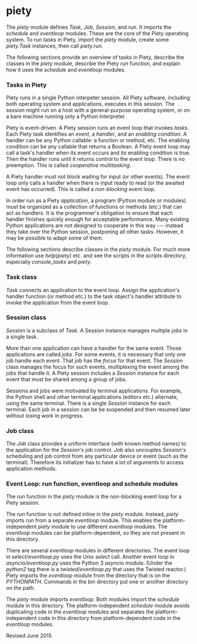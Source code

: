 
piety
=====

The *piety* module defines *Task*, *Job*, *Session*, and *run*.  It imports
the *schedule* and *eventloop* modules.  These are the core of the
Piety operating system.  To run tasks in Piety, import the *piety*
module, create some *piety.Task* instances, then call *piety.run*.

The following sections provide an overview of tasks in Piety,
describe the classes in the *piety* module, describe the
Piety *run* function, and explain how it uses the *schedule* and *eventloop*
modules.

### Tasks in Piety ###

Piety runs in a single Python interpeter session.  All Piety software,
including both operating system and applications, executes in this
session.  The session might run on a host with a general-purpose
operating system, or on a bare machine running only a Python
interpreter.

Piety is event-driven.  A Piety session runs an event loop
that invokes *tasks*.  Each Piety task identifies an *event*, a
*handler*, and an *enabling condition*.  A handler can be any Python
callable: a function or method, etc.  The enabling condition can be
any callable that returns a Boolean.  A Piety event loop may call a
task's handler when its event occurs and its enabling condition is
true.  Then the handler runs until it returns control to the event
loop.  There is no preemption.  This is called *cooperative
multitasking*.

A Piety handler must not block waiting for input (or other events).
The event loop only calls a handler when there is input ready to read
(or the awaited event has occurred).  This is called a *non-blocking*
event loop.

In order run as a Piety *application*, a program (Python module or
modules) must be organized as a collection of functions or methods
(etc.) that can act as handlers.  It is the programmer's
obligation to ensure that each handler finishes quickly enough for
acceptable performance.  Many existing Python applications are not
designed to cooperate in this way --- instead they take over the
Python session, postponing all other tasks.  However, it may be
possible to adapt some of them.

The following sections describe classes in the *piety* module.  For
much more information use *help(piety)* etc. and see the scripts in
the *scripts* directory, especially *console_tasks* and *piety*.

### Task class ###

*Task* connects an application to the event loop.  Assign the
application's handler function (or method etc.) to the task object's
handler attribute to invoke the application from the event loop.

### Session class ###

*Session* is a subclass of *Task*.  A Session instance manages
multiple *jobs* in a single task.

More than one application can have a handler for the same event.
Those applications are called *jobs*.  For some events, it is
necessary that only one job handle each event.  That job has the
*focus* for that event.  The *Session* class manages the focus for
such events, multiplexing the event among the jobs that handle it.
A Piety session includes a *Session* instance for each event 
that must be shared among a group of jobs.

Sessions and jobs were motivated by terminal applications.  For
example, the Python shell and other terminal applications (editors
etc.) alternate, using the same terminal.  There is a single *Session*
instance for each terminal.  Each job in a session can be be suspended
and then resumed later without losing work in progress.

### Job class ###

The *Job* class provides a uniform interface (with known method names) to the
application for the *Session*'s job control. *Job* also uncouples
*Session*'s scheduling and job control from any particular device or
event (such as the terminal). Therefore its initializer has to
have a lot of arguments to access application methods.

### Event Loop: run function, eventloop and schedule modules ###

The *run* function in the *piety* module is the non-blocking event
loop for a Piety session.  

The *run* function is not defined inline in the *piety* module.  Instead,
*piety* imports *run* from a separate *eventloop* module.  This
enables the platform-independent *piety* module to use different
*eventloop* modules.  The *eventloop* modules can be
platform-dependent, so they are not present in this directory.

There are several *eventloop* modules in different directories.  The
event loop in *select/eventloop.py* uses the Unix *select* call.
Another event loop in *asyncio/eventloop.py* uses the Python 3
*asyncio* module.  (Under the *python2* tag there is a
*twisted/eventloop.py* that uses the Twisted reactor.)  Piety imports
the *eventloop* module from the directory that is on the *PYTHONPATH*.
Commands in the *bin* directory put one or another directory on the
path.

The *piety* module imports *eventloop*.  Both modules import the
*schedule* module in this directory.  The platform-independent
*schedule* module avoids duplicating code in the *eventloop* modules
and separates the platform-independent code in this directory from 
platform-dependent code in the *eventloop* modules.
 
Revised June 2015

